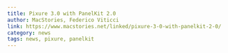 ```yaml
---
title: Pixure 3.0 with PanelKit 2.0
author: MacStories, Federico Viticci
link: https://www.macstories.net/linked/pixure-3-0-with-panelkit-2-0/
category: news
tags: news, pixure, panelkit
---
```

